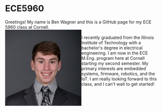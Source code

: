 # ECE5960
Greetings! My name is Ben Wagner and this is a GitHub page for my ECE 5960 class at Cornell.  <br />
<img src="https://github.com/bwagner2-git/ECE5960/blob/main/headshot.jpeg" height="250" ALIGN="left"/>  <BR CLEAR=”left” />
I recently graduated from the Illinois Institute of Technology with a bachelor's degree in electrical engineering. I am now in the ECE M.Eng. program here at Cornell starting my second semester. My primary interests are embedded systems, firmware, robotics, and the IoT. I am really looking forward to this class, and I can't wait to get started!
